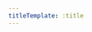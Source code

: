 ```yaml
---
titleTemplate: :title
---
```


<script setup>
import { data as posts } from '../.vitepress/theme/components/posts.data.mjs'

const tagSet = new Set() // タグを格納するためのセット

posts.forEach((data) => {
  // tags:がある場合は配列からセットに格納していく
  if (data.frontmatter && data.frontmatter.tags && Array.isArray(data.frontmatter.tags)) {
    data.frontmatter.tags.forEach((tag) => tagSet.add(tag))
  }
})
</script>

<style scoped>
.article-card-container {
  display: flex;
  flex-wrap: wrap;
  box-sizing: border-box;
  margin: 0 auto;
}

.article-card {
  width: calc(33.33% - 32px);
  border: 1px solid #ccc;
  border-radius: 8px;
  padding: 16px;
  margin: 16px;
  text-align: center;
  box-sizing: border-box;
  text-decoration: none;
  display: flex;
  flex-direction: column;
}

.thumbnail {
  max-width: 100%;
  height: auto;
  border-radius: 4px;
  mix-blend-mode: normal;
  transition: .5s; 
}

.thumbnail:hover {
  mix-blend-mode: var(--mix-brend-mode);
}

.title {
  margin: 0;
  padding: 0;
  margin-top: 8px;
  font-size: 16px;
  border: none;
}

@media (max-width: 767px) {
  .article-card-container {
    flex-direction: column;
    align-items: stretch;
  }

  .article-card {
    width: 90%;
  }
}
</style>


<div class="article-card-container">
<template v-for="post of posts">
    <a :href=post.url class="article-card">
      <img :src="post.frontmatter.image" alt="Article Thumbnail" class="thumbnail" />
      <h2 class="title">{{ post.frontmatter.title }}</h2>
    </a>
</template>
</div>